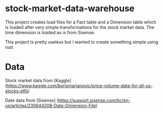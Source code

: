 # stock-market-data-warehouse
This project creates load files for a Fact table and a Dimension table which is loaded after very simple transformations for the stock market data. The time dimension is loaded as is from Sisense.

This project is pretty useless but I wanted to create something simple using rust

# Data
Stock market data from [Kaggle] (https://www.kaggle.com/borismarjanovic/price-volume-data-for-all-us-stocks-etfs)

Date data from [Sisense] (https://support.sisense.com/hc/en-us/articles/230644208-Date-Dimension-File)
